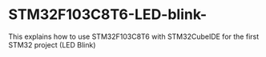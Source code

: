 # STM32F103C8T6-LED-blink-
This explains how to use STM32F103C8T6 with STM32CubeIDE for the first STM32 project (LED Blink)
